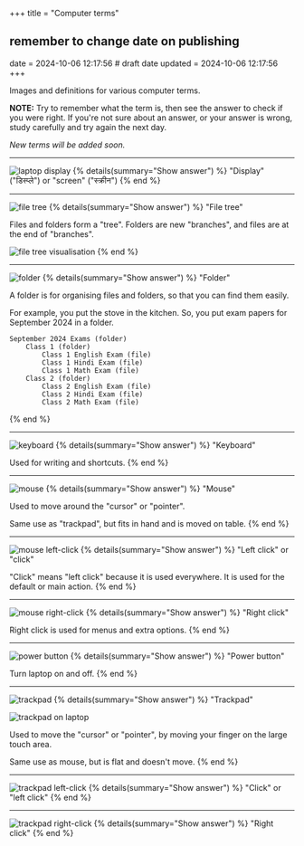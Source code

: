 +++
title = "Computer terms"
## remember to change date on publishing
date = 2024-10-06 12:17:56 # draft date
updated = 2024-10-06 12:17:56
+++

Images and definitions for various computer terms.

**NOTE:** Try to remember what the term is,
then see the answer to check if you were right.
If you're not sure about an answer,
or your answer is wrong,
study carefully and try again the next day.

*New terms will be added soon.*


***

![laptop display](/computer-term-display-context-laptop.svg)
{% details(summary="Show answer") %}
"Display" ("डिस्प्ले") or "screen" ("स्क्रीन")
{% end %}


***

![file tree](/computer-term-file-tree.svg)
{% details(summary="Show answer") %}
"File tree"

Files and folders form a "tree".
Folders are new "branches",
and files are at the end of "branches".

![file tree visualisation](/computer-term-file-tree-visualisation.svg)
{% end %}


***

![folder](/computer-term-folder.svg)
{% details(summary="Show answer") %}
"Folder"

A folder is for organising files and folders,
so that you can find them easily.

<!-- they don't seem to think finding past exams is important -->
<!-- what if it was personal images? they don't have holiday images.
something else? -->
For example, you put the stove in the kitchen.
So, you put exam papers for September 2024 in a folder.

```
September 2024 Exams (folder)
	Class 1 (folder)
		Class 1 English Exam (file)
		Class 1 Hindi Exam (file)
		Class 1 Math Exam (file)
	Class 2 (folder)
		Class 2 English Exam (file)
		Class 2 Hindi Exam (file)
		Class 2 Math Exam (file)
```
{% end %}


***

![keyboard](/computer-term-keyboard-context-laptop.svg)
{% details(summary="Show answer") %}
"Keyboard"

Used for writing and shortcuts.
{% end %}


***

![mouse](/computer-term-mouse.svg)
{% details(summary="Show answer") %}
"Mouse"

Used to move around the "cursor" or "pointer".

Same use as "trackpad",
but fits in hand and is moved on table.
{% end %}


***

![mouse left-click](/computer-term-mouse-click-left.svg)
{% details(summary="Show answer") %}
"Left click" or "click"

"Click" means "left click" because it is used everywhere.
It is used for the default or main action.
{% end %}


***

![mouse right-click](/computer-term-mouse-click-right.svg)
{% details(summary="Show answer") %}
"Right click"

Right click is used for menus and extra options.
{% end %}


***

![power button](/computer-term-power-button-context-laptop.svg)
{% details(summary="Show answer") %}
"Power button"

Turn laptop on and off.
{% end %}


***

![trackpad](/computer-term-trackpad.svg)
{% details(summary="Show answer") %}
"Trackpad"

![trackpad on laptop](/computer-term-trackpad-context-laptop.svg)

Used to move the "cursor" or "pointer",
by moving your finger on the large touch area.

Same use as mouse,
but is flat and doesn't move.
{% end %}


***

![trackpad left-click](/computer-term-trackpad-click-left.svg)
{% details(summary="Show answer") %}
"Click" or "left click"
{% end %}


***

![trackpad right-click](/computer-term-trackpad-click-right.svg)
{% details(summary="Show answer") %}
"Right click"
{% end %}

